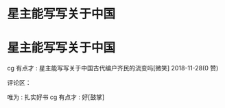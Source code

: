 # 星主能写写关于中国

# 星主能写写关于中国

cg 有点才 : 星主能写写关于中国古代编户齐民的流变吗[微笑] 2018-11-28(0 赞)

评论区：

唯为 : 扎实好书 cg 有点才 : 好[鼓掌]